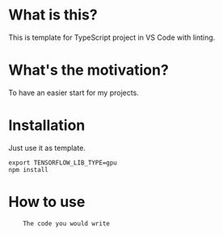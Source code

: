 # What is this?

This is template for TypeScript project in VS Code with linting.

# What's the motivation?

To have an easier start for my projects.

# Installation
Just use it as template.

```
export TENSORFLOW_LIB_TYPE=gpu
npm install
```

# How to use
```
    The code you would write
```